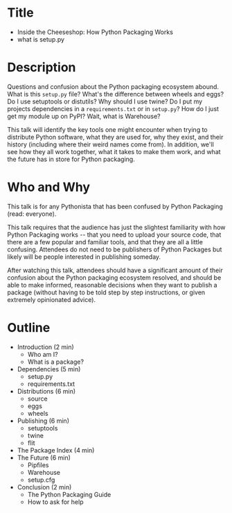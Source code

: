 # Title

* Inside the Cheeseshop: How Python Packaging Works
* what is setup.py

# Description

Questions and confusion about the Python packaging ecosystem abound. What is this `setup.py` file? What's the difference between wheels and eggs? Do I use setuptools or distutils? Why should I use twine? Do I put my projects dependencies in a `requirements.txt` or in `setup.py`? How do I just get my module up on PyPI? Wait, what is Warehouse?

This talk will identify the key tools one might encounter when trying to distribute Python software, what they are used for, why they exist, and their history (including where their weird names come from). In addition, we'll see how they all work together, what it takes to make them work, and what the future has in store for Python packaging.

# Who and Why

This talk is for any Pythonista that has been confused by Python Packaging (read: everyone).

This talk requires that the audience has just the slightest familiarity with how Python Packaging works -- that you need to upload your source code, that there are a few popular and familiar tools, and that they are all a little confusing. Attendees do not need to be publishers of Python Packages but likely will be people interested in publishing someday.

After watching this talk, attendees should have a significant amount of their confusion about the Python packaging ecosystem resolved, and should be able to make informed, reasonable decisions when they want to publish a package (without having to be told step by step instructions, or given extremely opinionated advice).

# Outline

* Introduction (2 min)
  - Who am I?
  - What is a package?
* Dependencies (5 min)
  - setup.py
  - requirements.txt
* Distributions (6 min)
  - source
  - eggs
  - wheels
* Publishing (6 min)
  - setuptools
  - twine
  - flit
* The Package Index (4 min)
* The Future (6 min)
  - Pipfiles
  - Warehouse
  - setup.cfg
* Conclusion (2 min)
  - The Python Packaging Guide
  - How to ask for help
